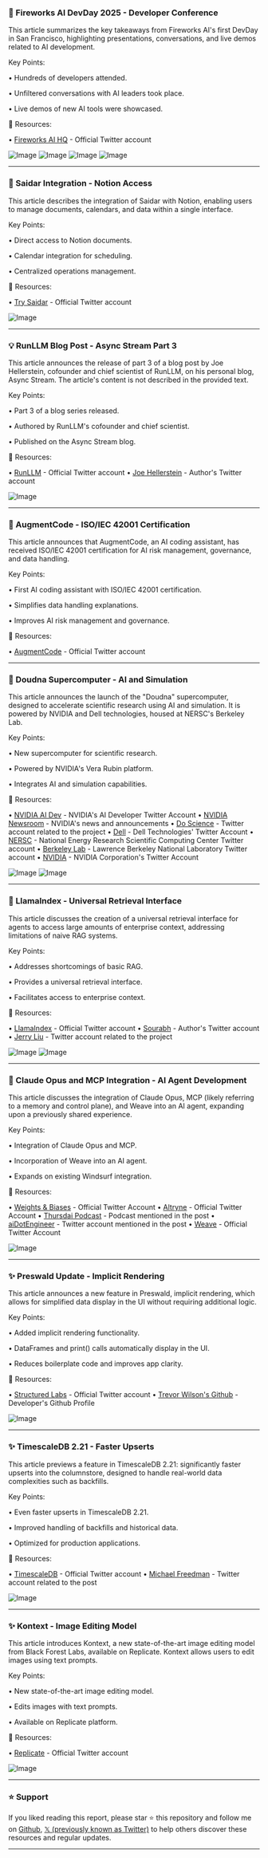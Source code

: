### 🚀 Fireworks AI DevDay 2025 - Developer Conference

This article summarizes the key takeaways from Fireworks AI's first DevDay in San Francisco, highlighting presentations, conversations, and live demos related to AI development.

Key Points:

• Hundreds of developers attended.

•  Unfiltered conversations with AI leaders took place.

• Live demos of new AI tools were showcased.


🔗 Resources:

• [Fireworks AI HQ](https://x.com/FireworksAI_HQ) -  Official Twitter account

![Image](https://pbs.twimg.com/media/GsKGYipaUAAGrg5?format=jpg&name=360x360)
![Image](https://pbs.twimg.com/media/GsKGYilaUAUGTWf?format=jpg&name=360x360)
![Image](https://pbs.twimg.com/media/GsKGgjwbYAAFEzc?format=jpg&name=360x360)
![Image](https://pbs.twimg.com/media/GsKGgl5aUAAeOXU?format=jpg&name=360x360)


---
### 🤖 Saidar Integration - Notion Access

This article describes the integration of Saidar with Notion, enabling users to manage documents, calendars, and data within a single interface.

Key Points:

• Direct access to Notion documents.

• Calendar integration for scheduling.

• Centralized operations management.


🔗 Resources:

• [Try Saidar](https://x.com/trysaidar) -  Official Twitter account

![Image](https://pbs.twimg.com/media/GsES6toW0AAdb2E?format=png&name=small)


---
### 💡 RunLLM Blog Post - Async Stream Part 3

This article announces the release of part 3 of a blog post by Joe Hellerstein, cofounder and chief scientist of RunLLM, on his personal blog, Async Stream.  The article's content is not described in the provided text.

Key Points:

• Part 3 of a blog series released.

• Authored by RunLLM's cofounder and chief scientist.

• Published on the Async Stream blog.


🔗 Resources:

• [RunLLM](https://x.com/RunLLM) - Official Twitter account
• [Joe Hellerstein](https://x.com/joe_hellerstein) -  Author's Twitter account

![Image](https://pbs.twimg.com/media/GsKKCcwbcAAH5LP?format=jpg&name=small)


---
### 🤖 AugmentCode - ISO/IEC 42001 Certification

This article announces that AugmentCode, an AI coding assistant, has received ISO/IEC 42001 certification for AI risk management, governance, and data handling.

Key Points:

• First AI coding assistant with ISO/IEC 42001 certification.

• Simplifies data handling explanations.

• Improves AI risk management and governance.


🔗 Resources:

• [AugmentCode](https://x.com/augmentcode) - Official Twitter account



---
### 🚀 Doudna Supercomputer - AI and Simulation

This article announces the launch of the "Doudna" supercomputer, designed to accelerate scientific research using AI and simulation.  It is powered by NVIDIA and Dell technologies, housed at NERSC's Berkeley Lab.

Key Points:

•  New supercomputer for scientific research.

• Powered by NVIDIA's Vera Rubin platform.

• Integrates AI and simulation capabilities.



🔗 Resources:

• [NVIDIA AI Dev](https://x.com/NVIDIAAIDev) - NVIDIA's AI Developer Twitter Account
• [NVIDIA Newsroom](https://x.com/nvidianewsroom) - NVIDIA's news and announcements
• [Do Science](https://x.com/doescience) - Twitter account related to the project
• [Dell](https://x.com/Dell) - Dell Technologies' Twitter Account
• [NERSC](https://x.com/NERSC) -  National Energy Research Scientific Computing Center Twitter account
• [Berkeley Lab](https://x.com/BerkeleyLab) - Lawrence Berkeley National Laboratory Twitter account
• [NVIDIA](https://x.com/nvidia) - NVIDIA Corporation's Twitter Account

![Image](https://pbs.twimg.com/media/GsJalgtWoAA1Q5W?format=jpg&name=small)
![Image](https://pbs.twimg.com/media/GsJalgnXEAEDE_2?format=jpg&name=small)


---
### 🤖 LlamaIndex - Universal Retrieval Interface

This article discusses the creation of a universal retrieval interface for agents to access large amounts of enterprise context, addressing limitations of naive RAG systems.

Key Points:

• Addresses shortcomings of basic RAG.

• Provides a universal retrieval interface.

• Facilitates access to enterprise context.


🔗 Resources:

• [LlamaIndex](https://x.com/llama_index) - Official Twitter account
• [Sourabh](https://x.com/thesourabhd) - Author's Twitter account
• [Jerry Liu](https://x.com/jerryjliu0) - Twitter account related to the project

![Image](https://pbs.twimg.com/media/GsJIfyFWUAA2oB3?format=jpg&name=small)
![Image](https://pbs.twimg.com/media/GsIjKEJaUAglXoJ?format=jpg&name=240x240)


---
### 🤖 Claude Opus and MCP Integration - AI Agent Development

This article discusses the integration of Claude Opus, MCP (likely referring to a memory and control plane), and Weave into an AI agent, expanding upon a previously shared experience.

Key Points:

• Integration of Claude Opus and MCP.

• Incorporation of Weave into an AI agent.

•  Expands on existing Windsurf integration.


🔗 Resources:

• [Weights & Biases](https://x.com/weights_biases) - Official Twitter Account
• [Altryne](https://x.com/altryne) - Official Twitter Account
• [Thursdai Podcast](https://x.com/thursdai_pod) - Podcast mentioned in the post
• [aiDotEngineer](https://x.com/aiDotEngineer) -  Twitter account mentioned in the post
• [Weave](https://x.com/weave_wb) - Official Twitter Account


![Image](https://pbs.twimg.com/media/GsJCiikaUAAOx9n?format=jpg&name=900x900)


---
### ✨ Preswald Update - Implicit Rendering

This article announces a new feature in Preswald, implicit rendering, which allows for simplified data display in the UI without requiring additional logic.

Key Points:

• Added implicit rendering functionality.

• DataFrames and print() calls automatically display in the UI.

• Reduces boilerplate code and improves app clarity.


🔗 Resources:

• [Structured Labs](https://x.com/StructuredLabs) - Official Twitter account
• [Trevor Wilson's Github](https://github.com/BloggerBust) - Developer's Github Profile


![Image](https://pbs.twimg.com/media/GsJIivyXsAA7nCv?format=jpg&name=small)


---
### ✨ TimescaleDB 2.21 - Faster Upserts

This article previews a feature in TimescaleDB 2.21: significantly faster upserts into the columnstore, designed to handle real-world data complexities such as backfills.

Key Points:

• Even faster upserts in TimescaleDB 2.21.

• Improved handling of backfills and historical data.

• Optimized for production applications.


🔗 Resources:

• [TimescaleDB](https://x.com/TimescaleDB) - Official Twitter account
• [Michael Freedman](https://x.com/michaelfreedman) - Twitter account related to the post

![Image](https://pbs.twimg.com/media/GsIX_UJaUAIj7G1?format=jpg&name=small)


---
### ✨ Kontext - Image Editing Model

This article introduces Kontext, a new state-of-the-art image editing model from Black Forest Labs, available on Replicate.  Kontext allows users to edit images using text prompts.

Key Points:

•  New state-of-the-art image editing model.

• Edits images with text prompts.

• Available on Replicate platform.



🔗 Resources:

• [Replicate](https://x.com/replicate) - Official Twitter account

![Image](https://pbs.twimg.com/media/GsIhhJJbIAAH1GL?format=jpg&name=small)


---

### ⭐️ Support

If you liked reading this report, please star ⭐️ this repository and follow me on [Github](https://github.com/Drix10), [𝕏 (previously known as Twitter)](https://x.com/DRIX_10_) to help others discover these resources and regular updates.

---